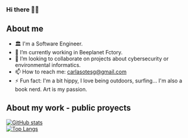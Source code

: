 ### Hi there 🤙🏽


## About me
- 🏛 I'm a Software Engineer.
- 🔭 I’m currently working in Beeplanet Fctory.
- 👯 I’m looking to collaborate on projects about cybersecurity or environmental informatics.
- 📫 How to reach me: carlasotesg@gmail.com
- ⚡ Fun fact: I'm a bit hippy, I love being outdoors, surfing... I'm also a book nerd. Art is my passion.

## About my work - public proyects
[![GitHub stats](https://github-readme-stats.vercel.app/api?username=CarlaSotes&show_icons=true?theme=highcontrast)](https://github.com/CarlaSotes/github-readme-stats)  
[![Top Langs](https://github-readme-stats.vercel.app/api/top-langs/?username=CarlaSotes&show_icons=true?theme=highcontrast&layout=compact)](https://github.com/anuraghazra/github-readme-stats)
